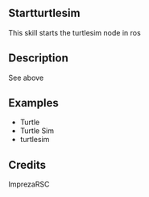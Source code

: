 ## Startturtlesim
This skill starts the turtlesim node in ros

## Description
See above

## Examples
- Turtle
- Turtle Sim
- turtlesim


## Credits
ImprezaRSC


